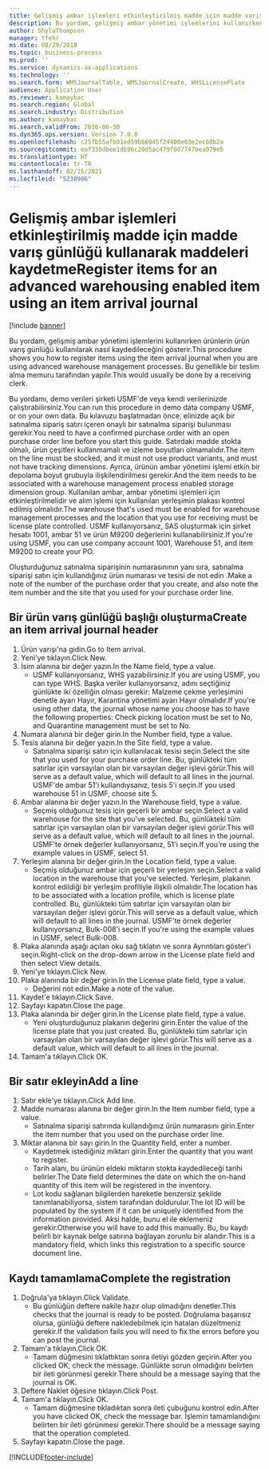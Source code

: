 ```yaml
---
title: Gelişmiş ambar işlemleri etkinleştirilmiş madde için madde varış günlüğü kullanarak maddeleri kaydetme
description: Bu yordam, gelişmiş ambar yönetimi işlemlerini kullanırken ürünlerin ürün varış günlüğü kullanılarak nasıl kaydedileceğini gösterir.
author: ShylaThompson
manager: tfehr
ms.date: 08/29/2018
ms.topic: business-process
ms.prod: ''
ms.service: dynamics-ax-applications
ms.technology: ''
ms.search.form: WMSJournalTable, WMSJournalCreate, WHSLicensePlate
audience: Application User
ms.reviewer: kamaybac
ms.search.region: Global
ms.search.industry: Distribution
ms.author: kamaybac
ms.search.validFrom: 2016-06-30
ms.dyn365.ops.version: Version 7.0.0
ms.openlocfilehash: c25fb55afb01ed59b66045f24400e03e2ec60b2a
ms.sourcegitcommit: eaf330dbee1db96c20d5ac479f007747bea079eb
ms.translationtype: HT
ms.contentlocale: tr-TR
ms.lasthandoff: 02/15/2021
ms.locfileid: "5238906"
---
```

# <a name="register-items-for-an-advanced-warehousing-enabled-item-using-an-item-arrival-journal"></a><span data-ttu-id="1ba55-103">Gelişmiş ambar işlemleri etkinleştirilmiş madde için madde varış günlüğü kullanarak maddeleri kaydetme</span><span class="sxs-lookup"><span data-stu-id="1ba55-103">Register items for an advanced warehousing enabled item using an item arrival journal</span></span>

[!include [banner](../../includes/banner.md)]

<span data-ttu-id="1ba55-104">Bu yordam, gelişmiş ambar yönetimi işlemlerini kullanırken ürünlerin ürün varış günlüğü kullanılarak nasıl kaydedileceğini gösterir.</span><span class="sxs-lookup"><span data-stu-id="1ba55-104">This procedure shows you how to register items using the item arrival journal when you are using advanced warehouse management processes.</span></span> <span data-ttu-id="1ba55-105">Bu genellikle bir teslim alma memuru tarafından yapılır.</span><span class="sxs-lookup"><span data-stu-id="1ba55-105">This would usually be done by a receiving clerk.</span></span> 

<span data-ttu-id="1ba55-106">Bu yordamı, demo verileri şirketi USMF'de veya kendi verilerinizde çalıştırabilirsiniz.</span><span class="sxs-lookup"><span data-stu-id="1ba55-106">You can run this procedure in demo data company USMF, or on your own data.</span></span> <span data-ttu-id="1ba55-107">Bu kılavuzu başlatmadan önce, elinizde açık bir satınalma sipariş satırı içeren onaylı bir satınalma siparişi bulunması gerekir.</span><span class="sxs-lookup"><span data-stu-id="1ba55-107">You need to have a confirmed purchase order with an open purchase order line before you start this guide.</span></span> <span data-ttu-id="1ba55-108">Satırdaki madde stokta olmalı, ürün çeşitleri kullanmamalı ve izleme boyutları olmamalıdır.</span><span class="sxs-lookup"><span data-stu-id="1ba55-108">The item on the line must be stocked, and it must not use product variants, and must not have tracking dimensions.</span></span> <span data-ttu-id="1ba55-109">Ayrıca, ürünün ambar yönetimi işlemi etkin bir depolama boyut grubuyla ilişkilendirilmesi gerekir.</span><span class="sxs-lookup"><span data-stu-id="1ba55-109">And the item needs to be associated with a warehouse management process enabled storage dimension group.</span></span> <span data-ttu-id="1ba55-110">Kullanılan ambar, ambar yönetimi işlemleri için etkinleştirilmelidir ve alım işlemi için kullanılan yerleşimin plakası kontrol edilmiş olmalıdır.</span><span class="sxs-lookup"><span data-stu-id="1ba55-110">The warehouse that's used must be enabled for warehouse management processes and the location that you use for receiving must be license plate controlled.</span></span> <span data-ttu-id="1ba55-111">USMF kullanıyorsanız, SAS oluşturmak için şirket hesabı 1001, ambar 51 ve ürün M9200 değerlerini kullanabilirsiniz.</span><span class="sxs-lookup"><span data-stu-id="1ba55-111">If you're using USMF, you can use company account 1001, Warehouse 51, and item M9200 to create your PO.</span></span> 

<span data-ttu-id="1ba55-112">Oluşturduğunuz satınalma siparişinin numarasınının yanı sıra, satınalma siparişi satırı için kullandığınız ürün numarası ve tesisi de not edin .</span><span class="sxs-lookup"><span data-stu-id="1ba55-112">Make a note of the number of the purchase order that you create, and also note the item number and the site that you used for your purchase order line.</span></span>


## <a name="create-an-item-arrival-journal-header"></a><span data-ttu-id="1ba55-113">Bir ürün varış günlüğü başlığı oluşturma</span><span class="sxs-lookup"><span data-stu-id="1ba55-113">Create an item arrival journal header</span></span>
1. <span data-ttu-id="1ba55-114">Ürün varışı'na gidin.</span><span class="sxs-lookup"><span data-stu-id="1ba55-114">Go to Item arrival.</span></span>
2. <span data-ttu-id="1ba55-115">Yeni'ye tıklayın.</span><span class="sxs-lookup"><span data-stu-id="1ba55-115">Click New.</span></span>
3. <span data-ttu-id="1ba55-116">İsim alanına bir değer yazın.</span><span class="sxs-lookup"><span data-stu-id="1ba55-116">In the Name field, type a value.</span></span>
    * <span data-ttu-id="1ba55-117">USMF kullanıyorsanız, WHS yazabilirsiniz.</span><span class="sxs-lookup"><span data-stu-id="1ba55-117">If you are using USMF, you can type WHS.</span></span> <span data-ttu-id="1ba55-118">Başka veriler kullanıyorsanız, adını seçtiğiniz günlükte iki özelliğin olması gerekir: Malzeme çekme yerleşimini denetle ayarı Hayır, Karantina yönetimi ayarı Hayır olmalıdır.</span><span class="sxs-lookup"><span data-stu-id="1ba55-118">If you're using other data, the journal whose name you choose has to have the following properties: Check picking location must be set to No, and Quarantine management must be set to No.</span></span>  
4. <span data-ttu-id="1ba55-119">Numara alanına bir değer girin.</span><span class="sxs-lookup"><span data-stu-id="1ba55-119">In the Number field, type a value.</span></span>
5. <span data-ttu-id="1ba55-120">Tesis alanına bir değer yazın.</span><span class="sxs-lookup"><span data-stu-id="1ba55-120">In the Site field, type a value.</span></span>
    * <span data-ttu-id="1ba55-121">Satınalma siparişi satırı için kullanılacak tesisi seçin.</span><span class="sxs-lookup"><span data-stu-id="1ba55-121">Select the site that you used for your purchase order line.</span></span> <span data-ttu-id="1ba55-122">Bu, günlükteki tüm satırlar için varsayılan olan bir varsayılan değer işlevi görür.</span><span class="sxs-lookup"><span data-stu-id="1ba55-122">This will serve as a default value, which will default to all lines in the journal.</span></span> <span data-ttu-id="1ba55-123">USMF'de ambar 51'i kullandıysanız, tesis 5'i seçin.</span><span class="sxs-lookup"><span data-stu-id="1ba55-123">If you used warehouse 51 in USMF, choose site 5.</span></span>  
6. <span data-ttu-id="1ba55-124">Ambar alanına bir değer yazın.</span><span class="sxs-lookup"><span data-stu-id="1ba55-124">In the Warehouse field, type a value.</span></span>
    * <span data-ttu-id="1ba55-125">Seçmiş olduğunuz tesis için geçerli bir ambar seçin.</span><span class="sxs-lookup"><span data-stu-id="1ba55-125">Select a valid warehouse for the site that you've selected.</span></span> <span data-ttu-id="1ba55-126">Bu, günlükteki tüm satırlar için varsayılan olan bir varsayılan değer işlevi görür.</span><span class="sxs-lookup"><span data-stu-id="1ba55-126">This will serve as a default value, which will default to all lines in the journal.</span></span> <span data-ttu-id="1ba55-127">USMF'te örnek değerler kullanıyorsanız, 51'i seçin.</span><span class="sxs-lookup"><span data-stu-id="1ba55-127">If you're using the example values in USMF, select 51.</span></span>  
7. <span data-ttu-id="1ba55-128">Yerleşim alanına bir değer girin.</span><span class="sxs-lookup"><span data-stu-id="1ba55-128">In the Location field, type a value.</span></span>
    * <span data-ttu-id="1ba55-129">Seçmiş olduğunuz ambar için geçerli bir yerleşim seçin.</span><span class="sxs-lookup"><span data-stu-id="1ba55-129">Select a valid location in the warehouse that you've selected.</span></span> <span data-ttu-id="1ba55-130">Yerleşim, plakanın kontrol edildiği bir yerleşim profiliyle ilişkili olmalıdır.</span><span class="sxs-lookup"><span data-stu-id="1ba55-130">The location has to be associated with a location profile, which is license plate controlled.</span></span> <span data-ttu-id="1ba55-131">Bu, günlükteki tüm satırlar için varsayılan olan bir varsayılan değer işlevi görür.</span><span class="sxs-lookup"><span data-stu-id="1ba55-131">This will serve as a default value, which will default to all lines in the journal.</span></span> <span data-ttu-id="1ba55-132">USMF'te örnek değerler kullanıyorsanız, Bulk-008'i seçin.</span><span class="sxs-lookup"><span data-stu-id="1ba55-132">If you're using the example values in USMF, select Bulk-008.</span></span>  
8. <span data-ttu-id="1ba55-133">Plaka alanında aşağı açılan oku sağ tıklatın ve sonra Ayrıntıları göster'i seçin.</span><span class="sxs-lookup"><span data-stu-id="1ba55-133">Right-click on the drop-down arrow in the License plate field and then select View details.</span></span>
9. <span data-ttu-id="1ba55-134">Yeni'ye tıklayın.</span><span class="sxs-lookup"><span data-stu-id="1ba55-134">Click New.</span></span>
10. <span data-ttu-id="1ba55-135">Plaka alanında bir değer girin.</span><span class="sxs-lookup"><span data-stu-id="1ba55-135">In the License plate field, type a value.</span></span>
    * <span data-ttu-id="1ba55-136">Değerini not edin.</span><span class="sxs-lookup"><span data-stu-id="1ba55-136">Make a note of the value.</span></span>  
11. <span data-ttu-id="1ba55-137">Kaydet'e tıklayın.</span><span class="sxs-lookup"><span data-stu-id="1ba55-137">Click Save.</span></span>
12. <span data-ttu-id="1ba55-138">Sayfayı kapatın.</span><span class="sxs-lookup"><span data-stu-id="1ba55-138">Close the page.</span></span>
13. <span data-ttu-id="1ba55-139">Plaka alanında bir değer girin.</span><span class="sxs-lookup"><span data-stu-id="1ba55-139">In the License plate field, type a value.</span></span>
    * <span data-ttu-id="1ba55-140">Yeni oluşturduğunuz plakanın değerini girin.</span><span class="sxs-lookup"><span data-stu-id="1ba55-140">Enter the value of the license plate that you just created.</span></span> <span data-ttu-id="1ba55-141">Bu, günlükteki tüm satırlar için varsayılan olan bir varsayılan değer işlevi görür.</span><span class="sxs-lookup"><span data-stu-id="1ba55-141">This will serve as a default value, which will default to all lines in the journal.</span></span>  
14. <span data-ttu-id="1ba55-142">Tamam'a tıklayın.</span><span class="sxs-lookup"><span data-stu-id="1ba55-142">Click OK.</span></span>

## <a name="add-a-line"></a><span data-ttu-id="1ba55-143">Bir satır ekleyin</span><span class="sxs-lookup"><span data-stu-id="1ba55-143">Add a line</span></span>
1. <span data-ttu-id="1ba55-144">Satır ekle'ye tıklayın.</span><span class="sxs-lookup"><span data-stu-id="1ba55-144">Click Add line.</span></span>
2. <span data-ttu-id="1ba55-145">Madde numarası alanına bir değer girin.</span><span class="sxs-lookup"><span data-stu-id="1ba55-145">In the Item number field, type a value.</span></span>
    * <span data-ttu-id="1ba55-146">Satınalma siparişi satırında kullandığınız ürün numarasını girin.</span><span class="sxs-lookup"><span data-stu-id="1ba55-146">Enter the item number that you used on the purchase order line.</span></span>  
3. <span data-ttu-id="1ba55-147">Miktar alanına bir sayı girin.</span><span class="sxs-lookup"><span data-stu-id="1ba55-147">In the Quantity field, enter a number.</span></span>
    * <span data-ttu-id="1ba55-148">Kaydetmek istediğiniz miktarı girin.</span><span class="sxs-lookup"><span data-stu-id="1ba55-148">Enter the quantity that you want to register.</span></span>  
    * <span data-ttu-id="1ba55-149">Tarih alanı, bu ürünün eldeki miktarın stokta kaydedileceği tarihi belirler.</span><span class="sxs-lookup"><span data-stu-id="1ba55-149">The Date field determines the date on which the on-hand quantity of this item will be registered in the inventory.</span></span>  
    * <span data-ttu-id="1ba55-150">Lot kodu sağlanan bilgilerden hareketle benzersiz şekilde tanımlanabiliyorsa, sistem tarafından doldurulur.</span><span class="sxs-lookup"><span data-stu-id="1ba55-150">The lot ID will be populated by the system if it can be uniquely identified from the information provided.</span></span> <span data-ttu-id="1ba55-151">Aksi halde, bunu el ile eklemeniz gerekir.</span><span class="sxs-lookup"><span data-stu-id="1ba55-151">Otherwise you will have to add this manually.</span></span> <span data-ttu-id="1ba55-152">Bu, bu kaydı belirli bir kaynak belge satırına bağlayan zorunlu bir alandır.</span><span class="sxs-lookup"><span data-stu-id="1ba55-152">This is a mandatory field, which links this registration to a specific source document line.</span></span>  

## <a name="complete-the-registration"></a><span data-ttu-id="1ba55-153">Kaydı tamamlama</span><span class="sxs-lookup"><span data-stu-id="1ba55-153">Complete the registration</span></span>
1. <span data-ttu-id="1ba55-154">Doğrula'ya tıklayın.</span><span class="sxs-lookup"><span data-stu-id="1ba55-154">Click Validate.</span></span>
    * <span data-ttu-id="1ba55-155">Bu günlüğün deftere nakile hazır olup olmadığını denetler.</span><span class="sxs-lookup"><span data-stu-id="1ba55-155">This checks that the journal is ready to be posted.</span></span> <span data-ttu-id="1ba55-156">Doğrulama başarısız olursa, günlüğü deftere nakledebilmek için hataları düzeltmeniz gerekir.</span><span class="sxs-lookup"><span data-stu-id="1ba55-156">If the validation fails you will need to fix the errors before you can post the journal.</span></span>  
2. <span data-ttu-id="1ba55-157">Tamam'a tıklayın.</span><span class="sxs-lookup"><span data-stu-id="1ba55-157">Click OK.</span></span>
    * <span data-ttu-id="1ba55-158">Tamam düğmesini tıklattıktan sonra iletiyi gözden geçirin.</span><span class="sxs-lookup"><span data-stu-id="1ba55-158">After you clicked OK, check the message.</span></span> <span data-ttu-id="1ba55-159">Günlükte sorun olmadığını belirten bir ileti görünmesi gerekir.</span><span class="sxs-lookup"><span data-stu-id="1ba55-159">There should be a message saying that the journal is OK.</span></span>  
3. <span data-ttu-id="1ba55-160">Deftere Naklet öğesine tıklayın.</span><span class="sxs-lookup"><span data-stu-id="1ba55-160">Click Post.</span></span>
4. <span data-ttu-id="1ba55-161">Tamam'a tıklayın.</span><span class="sxs-lookup"><span data-stu-id="1ba55-161">Click OK.</span></span>
    * <span data-ttu-id="1ba55-162">Tamam düğmesine tıkladıktan sonra ileti çubuğunu kontrol edin.</span><span class="sxs-lookup"><span data-stu-id="1ba55-162">After you have clicked OK, check the message bar.</span></span> <span data-ttu-id="1ba55-163">İşlemin tamamlandığını belirten bir ileti görünmesi gerekir.</span><span class="sxs-lookup"><span data-stu-id="1ba55-163">There should be a message saying that the operation completed.</span></span>  
5. <span data-ttu-id="1ba55-164">Sayfayı kapatın.</span><span class="sxs-lookup"><span data-stu-id="1ba55-164">Close the page.</span></span>



[!INCLUDE[footer-include](../../../includes/footer-banner.md)]